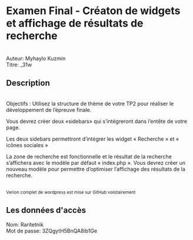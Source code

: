 # Examen Final - Créaton de widgets et affichage de résultats de recherche
<br> Auteur: Myhaylo Kuzmin
<br> Titre: _31w

## Description
<br> Objectifs :  Utilisez la structure de thème de votre TP2 pour réaliser le développement de l’épreuve finale. 

<P>Vous devrez créer deux «sidebars» qui s’intégreront dans l’entête de votre page.</p>
<P>Les deux sidebars permettront d’intégrer les widget « Recherche » et « icônes sociales »</p>

<P>La zone de recherche est fonctionnelle et le résultat de la recherche s’affichera avec le modèle par défaut « index.php ». Vous devrez créer un nouveau modèle pour permettre d’optimiser l’affichage des résultats de la recherche.</p>



<br><small> Verion complet de wordpress est mise sur GitHub volotairement</small>
## Les données d'accès
Nom: Raritetnik<br>
Mot de passe: 3ZQgytH5BnQA8ib1Ge
